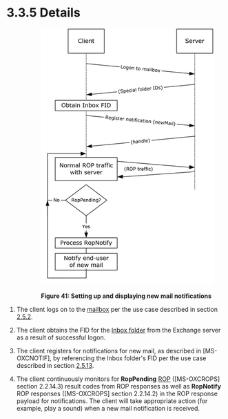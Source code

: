 <html dir="LTR" xmlns:mshelp="http://msdn.microsoft.com/mshelp" xmlns:ddue="http://ddue.schemas.microsoft.com/authoring/2003/5" xmlns:xlink="http://www.w3.org/1999/xlink" xmlns:tool="http://www.microsoft.com/tooltip">
    <head>
        <meta http-equiv="Content-Type" content="text/html; CHARSET=utf-8"></meta>
        <meta name="save" content="history"></meta>
        <title>3.3.5 Details</title>
        <xml>
            <mshelp:toctitle title="3.3.5 Details"></mshelp:toctitle>
            <mshelp:rltitle title="[MS-OXPROTO]: Details"></mshelp:rltitle>
            <mshelp:keyword index="A" term="9e59307e-d9f6-41a0-a7fd-34f0e806c01c"></mshelp:keyword>
            <mshelp:attr name="DCSext.ContentType" value="open specification"></mshelp:attr>
            <mshelp:attr name="AssetID" value="9e59307e-d9f6-41a0-a7fd-34f0e806c01c"></mshelp:attr>
            <mshelp:attr name="TopicType" value="kbRef"></mshelp:attr>
            <mshelp:attr name="DCSext.Title" value="[MS-OXPROTO]: Details" />
        </xml>
    </head>
    <body>
        <div id="header">
            <h1 class="heading">3.3.5 Details</h1>
        </div>
        <div id="mainSection">
            <div id="mainBody">
                <div id="allHistory" class="saveHistory"></div>
                <div id="sectionSection0" class="section" name="collapseableSection">
                    

<dl>
<dd>
<dl>
<dd>
<p><img id="MS-OXPROTO_pictd27eed01-80bd-4211-bd77-6b6916e4a881.png" src="MS-OXPROTO_files/image041.png" alt="Setting up and displaying new mail notifications" title="Setting up and displaying new mail notifications"></p>
</dd>
<dd>
<p><b>Figure 41: Setting up and
displaying new mail notifications</b></p>
</dd></dl></dd></dl>



<ol><li><p><span>    </span>The client logs
on to the <a href="f888c37a-d994-4b91-96a5-e88cfbd66bd6.htm#gt_d3ad0e15-adc9-4174-bacf-d929b57278b3">mailbox</a> per
the use case described in section <a href="073b1877-3b61-4cbe-bd4e-8e158a1a8795.htm">2.5.2</a>.</p>

</li><li><p><span>    </span>The client
obtains the FID for the <a href="f888c37a-d994-4b91-96a5-e88cfbd66bd6.htm#gt_baa08600-0402-47f6-a8ce-9690cf962c96">Inbox
folder</a> from the Exchange server as a result of successful logon.</p>

</li><li><p><span>    </span>The client
registers for notifications for new mail, as described in <mshelp:link keywords="7c7d1653-5dfb-42f1-9410-fc4e48e10731" tabindex="0">[MS-OXCNOTIF]</mshelp:link>,
by referencing the Inbox folder's FID per the use case described in section <a href="d85813a5-373e-4cff-9745-1e345e99b793.htm">2.5.13</a>.</p>

</li><li><p><span>    </span>The client
continuously monitors for <b>RopPending</b> <a href="f888c37a-d994-4b91-96a5-e88cfbd66bd6.htm#gt_3369fdd6-36f8-4a62-9cd7-2738ffb5048f">ROP</a> (<mshelp:link keywords="13af6911-27e5-4aa0-bb75-637b02d4f2ef" tabindex="0">[MS-OXCROPS]</mshelp:link>
section <mshelp:link keywords="c3fdb420-4c92-4b19-a894-f303c50f4a38" tabindex="0">2.2.14.3</mshelp:link>)
result codes from ROP responses as well as <b>RopNotify</b> ROP responses
([MS-OXCROPS] section <mshelp:link keywords="53529946-12bb-4bbc-a969-9878354f239d" tabindex="0">2.2.14.2</mshelp:link>)
in the ROP response payload for notifications. The client will take appropriate
action (for example, play a sound) when a new mail notification is received.</p>

</li></ol>
                </div>
            </div>
        </div>
    </body>
</html>